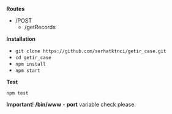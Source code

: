 **Routes**
 - /POST
    - /getRecords

 **Installation**
- `git clone https://github.com/serhatktnci/getir_case.git`
- `cd getir_case`
- `npm install`
- `npm start`


**Test**

`npm test`

**Important**! 
**/bin/www** - **port** variable check please.

